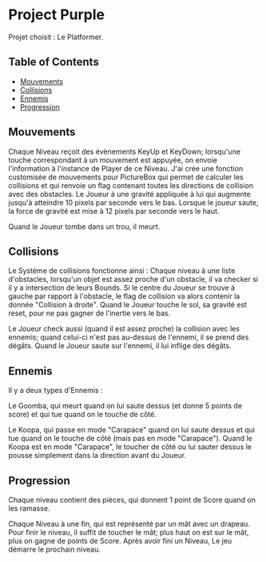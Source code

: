 # Project Purple

Projet choisit : Le Platformer. 

## Table of Contents

- [Mouvements](#mouvements)
- [Collisions](#collisions)
- [Ennemis](#ennemis)
- [Progression](#progression)

## Mouvements

Chaque Niveau reçoit des évènements KeyUp et KeyDown; lorsqu'une touche correspondant à un mouvement est appuyée, on envoie l'information à l'instance de Player de ce Niveau.
J'ai crée une fonction customisée de mouvements pour PictureBox qui permet de calculer les collisions et qui renvoie un flag contenant toutes les directions de collision avec des obstacles.
Le Joueur à une gravité appliquée à lui qui augmente jusqu'à atteindre 10 pixels par seconde vers le bas.
Lorsque le joueur saute, la force de gravité est mise à 12 pixels par seconde vers le haut.

Quand le Joueur tombe dans un trou, il meurt.

## Collisions

Le Système de collisions fonctionne ainsi :
Chaque niveau à une liste d'obstacles, lorsqu'un objet est assez proche d'un obstacle, il va checker si il y a intersection de leurs Bounds.
Si le centre du Joueur se trouve à gauche par rapport à l'obstacle, le flag de collision va alors contenir la donnée "Collision à droite".
Quand le Joueur touche le sol, sa gravité est reset, pour ne pas gagner de l'inertie vers le bas.

Le Joueur check aussi (quand il est assez proche) la collision avec les ennemis; quand celui-ci n'est pas au-dessus de l'ennemi, il se prend des dégâts.
Quand le Joueur saute sur l'ennemi, il lui inflige des dégâts.

## Ennemis

Il y a deux types d'Ennemis :

Le Goomba, qui meurt quand on lui saute dessus (et donne 5 points de score) et qui tue quand on le touche de côté.

Le Koopa, qui passe en mode "Carapace" quand on lui saute dessus et qui tue quand on le touche de côté (mais pas en mode "Carapace").
Quand le Koopa est en mode "Carapace", le toucher de côté ou lui sauter dessus le pousse simplement dans la direction avant du Joueur.

## Progression

Chaque niveau contient des pièces, qui donnent 1 point de Score quand on les ramasse.

Chaque Niveau à une fin, qui est représenté par un mât avec un drapeau. Pour finir le niveau, il suffit de toucher le mât; plus haut on est sur le mât, plus on gagne de points de Score.
Après avoir fini un Niveau, Le jeu démarre le prochain niveau.
